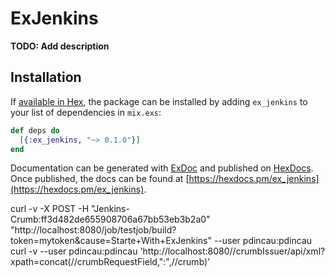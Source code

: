 # ExJenkins

**TODO: Add description**

## Installation

If [available in Hex](https://hex.pm/docs/publish), the package can be installed
by adding `ex_jenkins` to your list of dependencies in `mix.exs`:

```elixir
def deps do
  [{:ex_jenkins, "~> 0.1.0"}]
end
```

Documentation can be generated with [ExDoc](https://github.com/elixir-lang/ex_doc)
and published on [HexDocs](https://hexdocs.pm). Once published, the docs can
be found at [https://hexdocs.pm/ex_jenkins](https://hexdocs.pm/ex_jenkins).

curl -v -X POST -H "Jenkins-Crumb:ff3d482de655908706a67bb53eb3b2a0" "http://localhost:8080/job/testjob/build?token=mytoken&cause=Starte+With+ExJenkins" --user pdincau:pdincau
curl -v  --user pdincau:pdincau 'http://localhost:8080//crumbIssuer/api/xml?xpath=concat(//crumbRequestField,":",//crumb)'
